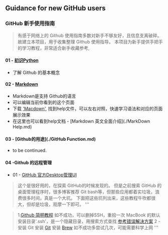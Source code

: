 ## Guidance for new GitHub users
### GitHub 新手使用指南
> 有感于网络上的 Github 使用指南多数对新手不够友好，且信息支离破碎。故建立本项目，用于收集整理 Github 使用指导。
> 本项目为新手提供手把手的学习教程，非常适合新手收藏参考,

#### 01 - [初识Python](./初次认识%20GitHub.md)
- 了解 Github 的基本概念

#### 02 - [Markdown](./MarkDown.md)
- Markdown是支持 Github的语言
- 可以编辑当前你看到的这个页面
- 下载 ['Macdown'](https://macdown.uranusjr.com/), 找到help文件，可以左右对照，快速学习语法和对应的页面展示效果
- 在这里也可以看到help文档 - [Markdown 英文全面介绍](./MarkDown Help.md)

#### 03 - [Github的用途](./GitHub Function.md)
- to be continued.

#### 04 -Github 的远程管理
- 01 - [GitHub 官方Desktop管理UI](https://desktop.githubusercontent.com/releases/2.6.0-b666c0f3/GitHubDesktop.zip)
> 这个是很好用的，在探索 GitHub的时候发现的。
> 但是之前搜索 GitHub 的桌面管理程序时，很多博客推荐 Git bash等，但那些应用都着实垃圾，浪费很多时间，真是一个大坑。
下面把这些坑列出来，这些教程牛吹都很大，但却是垃圾，观摩一下即可。
'''

> 1.[Github 简明教程](https://www.runoob.com/w3cnote/git-guide.html)
> 如不成功，可以删掉SSH，重拾一次
> MacBook 的默认安装目录'.ssh'，是一个隐藏目录，用搜索方式查找
> [参考错误解决方案](https://www.cnblogs.com/Hepta/p/9140548.html)
> 2 - 安装 Git 
  > 安装 [Git](https://git-scm.com/download/mac)
  > 安装 [Brew](https://brew.sh/index_zh-cn)
  > 如不成功多尝试几次，可能需要科学上网
'''
